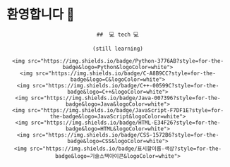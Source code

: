 ### <h1>환영합니다 👋</h1>

<!--
**rope1822/rope1822** is a ✨ _special_ ✨ repository because its `README.md` (this file) appears on your GitHub profile.

Here are some ideas to get you started:

- 🔭 I’m currently working on ...
- 🌱 I’m currently learning ...
- 👯 I’m looking to collaborate on ...
- 🤔 I’m looking for help with ...
- 💬 Ask me about ...
- 📫 How to reach me: ...
- 😄 Pronouns: ...
- ⚡ Fun fact: ...
-->


<div align="center">

    ##  💻 tech 💻

    (still learning)

    <img src="https://img.shields.io/badge/Python-3776AB?style=for-the-badge&logo=Python&logoColor=white">
    <img src="https://img.shields.io/badge/C-A8B9CC?style=for-the-badge&logo=C&logoColor=white">
    <img src="https://img.shields.io/badge/C++-00599C?style=for-the-badge&logo=C++&logoColor=white">
    <img src="https://img.shields.io/badge/Java-007396?style=for-the-badge&logo=Java&logoColor=white">
    <img src="https://img.shields.io/badge/JavaScript-F7DF1E?style=for-the-badge&logo=JavaScript&logoColor=white">
    <img src="https://img.shields.io/badge/HTML-E34F26?style=for-the-badge&logo=HTML&logoColor=white">
    <img src="https://img.shields.io/badge/CSS-1572B6?style=for-the-badge&logo=CSS&logoColor=white">
    <img src="https://img.shields.io/badge/표시할이름-색상?style=for-the-badge&logo=기술스택아이콘&logoColor=white">
    

